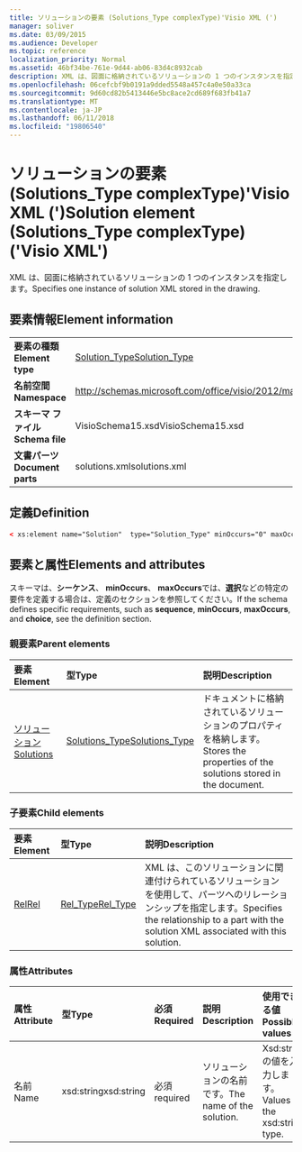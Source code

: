 ```yaml
---
title: ソリューションの要素 (Solutions_Type complexType)'Visio XML (')
manager: soliver
ms.date: 03/09/2015
ms.audience: Developer
ms.topic: reference
localization_priority: Normal
ms.assetid: 46bf34be-761e-9d44-ab06-83d4c8932cab
description: XML は、図面に格納されているソリューションの 1 つのインスタンスを指定します。
ms.openlocfilehash: 06cefcbf9b0191a9dded5548a457c4a0e50a33ca
ms.sourcegitcommit: 9d60cd82b5413446e5bc8ace2cd689f683fb41a7
ms.translationtype: MT
ms.contentlocale: ja-JP
ms.lasthandoff: 06/11/2018
ms.locfileid: "19806540"
---
```

# <a name="solution-element-solutionstype-complextype-visio-xml"></a><span data-ttu-id="4b354-103">ソリューションの要素 (Solutions_Type complexType)'Visio XML (')</span><span class="sxs-lookup"><span data-stu-id="4b354-103">Solution element (Solutions_Type complexType) ('Visio XML')</span></span>

<span data-ttu-id="4b354-104">XML は、図面に格納されているソリューションの 1 つのインスタンスを指定します。</span><span class="sxs-lookup"><span data-stu-id="4b354-104">Specifies one instance of solution XML stored in the drawing.</span></span>
  
## <a name="element-information"></a><span data-ttu-id="4b354-105">要素情報</span><span class="sxs-lookup"><span data-stu-id="4b354-105">Element information</span></span>

|||
|:-----|:-----|
|<span data-ttu-id="4b354-106">**要素の種類**</span><span class="sxs-lookup"><span data-stu-id="4b354-106">**Element type**</span></span> <br/> |[<span data-ttu-id="4b354-107">Solution_Type</span><span class="sxs-lookup"><span data-stu-id="4b354-107">Solution_Type</span></span>](solution_type-complextypevisio-xml.md) <br/> |
|<span data-ttu-id="4b354-108">**名前空間**</span><span class="sxs-lookup"><span data-stu-id="4b354-108">**Namespace**</span></span> <br/> |http://schemas.microsoft.com/office/visio/2012/main  <br/> |
|<span data-ttu-id="4b354-109">**スキーマ ファイル**</span><span class="sxs-lookup"><span data-stu-id="4b354-109">**Schema file**</span></span> <br/> |<span data-ttu-id="4b354-110">VisioSchema15.xsd</span><span class="sxs-lookup"><span data-stu-id="4b354-110">VisioSchema15.xsd</span></span>  <br/> |
|<span data-ttu-id="4b354-111">**文書パーツ**</span><span class="sxs-lookup"><span data-stu-id="4b354-111">**Document parts**</span></span> <br/> |<span data-ttu-id="4b354-112">solutions.xml</span><span class="sxs-lookup"><span data-stu-id="4b354-112">solutions.xml</span></span>  <br/> |
   
## <a name="definition"></a><span data-ttu-id="4b354-113">定義</span><span class="sxs-lookup"><span data-stu-id="4b354-113">Definition</span></span>

```XML
< xs:element name="Solution"  type="Solution_Type" minOccurs="0" maxOccurs="unbounded" ></xs:element >
```

## <a name="elements-and-attributes"></a><span data-ttu-id="4b354-114">要素と属性</span><span class="sxs-lookup"><span data-stu-id="4b354-114">Elements and attributes</span></span>

<span data-ttu-id="4b354-115">スキーマは、**シーケンス**、 **minOccurs**、 **maxOccurs**では、**選択**などの特定の要件を定義する場合は、定義のセクションを参照してください。</span><span class="sxs-lookup"><span data-stu-id="4b354-115">If the schema defines specific requirements, such as **sequence**, **minOccurs**, **maxOccurs**, and **choice**, see the definition section.</span></span> 
  
### <a name="parent-elements"></a><span data-ttu-id="4b354-116">親要素</span><span class="sxs-lookup"><span data-stu-id="4b354-116">Parent elements</span></span>

|<span data-ttu-id="4b354-117">**要素**</span><span class="sxs-lookup"><span data-stu-id="4b354-117">**Element**</span></span>|<span data-ttu-id="4b354-118">**型**</span><span class="sxs-lookup"><span data-stu-id="4b354-118">**Type**</span></span>|<span data-ttu-id="4b354-119">**説明**</span><span class="sxs-lookup"><span data-stu-id="4b354-119">**Description**</span></span>|
|:-----|:-----|:-----|
|[<span data-ttu-id="4b354-120">ソリューション</span><span class="sxs-lookup"><span data-stu-id="4b354-120">Solutions</span></span>](solutions-elementvisio-xml.md) <br/> |[<span data-ttu-id="4b354-121">Solutions_Type</span><span class="sxs-lookup"><span data-stu-id="4b354-121">Solutions_Type</span></span>](solutions_type-complextypevisio-xml.md) <br/> |<span data-ttu-id="4b354-122">ドキュメントに格納されているソリューションのプロパティを格納します。</span><span class="sxs-lookup"><span data-stu-id="4b354-122">Stores the properties of the solutions stored in the document.</span></span>  <br/> |
   
### <a name="child-elements"></a><span data-ttu-id="4b354-123">子要素</span><span class="sxs-lookup"><span data-stu-id="4b354-123">Child elements</span></span>

|<span data-ttu-id="4b354-124">**要素**</span><span class="sxs-lookup"><span data-stu-id="4b354-124">**Element**</span></span>|<span data-ttu-id="4b354-125">**型**</span><span class="sxs-lookup"><span data-stu-id="4b354-125">**Type**</span></span>|<span data-ttu-id="4b354-126">**説明**</span><span class="sxs-lookup"><span data-stu-id="4b354-126">**Description**</span></span>|
|:-----|:-----|:-----|
|[<span data-ttu-id="4b354-127">Rel</span><span class="sxs-lookup"><span data-stu-id="4b354-127">Rel</span></span>](rel-element-solution_type-complextypevisio-xml.md) <br/> |[<span data-ttu-id="4b354-128">Rel_Type</span><span class="sxs-lookup"><span data-stu-id="4b354-128">Rel_Type</span></span>](rel_type-complextypevisio-xml.md) <br/> |<span data-ttu-id="4b354-129">XML は、このソリューションに関連付けられているソリューションを使用して、パーツへのリレーションシップを指定します。</span><span class="sxs-lookup"><span data-stu-id="4b354-129">Specifies the relationship to a part with the solution XML associated with this solution.</span></span>  <br/> |
   
### <a name="attributes"></a><span data-ttu-id="4b354-130">属性</span><span class="sxs-lookup"><span data-stu-id="4b354-130">Attributes</span></span>

|<span data-ttu-id="4b354-131">**属性**</span><span class="sxs-lookup"><span data-stu-id="4b354-131">**Attribute**</span></span>|<span data-ttu-id="4b354-132">**型**</span><span class="sxs-lookup"><span data-stu-id="4b354-132">**Type**</span></span>|<span data-ttu-id="4b354-133">**必須**</span><span class="sxs-lookup"><span data-stu-id="4b354-133">**Required**</span></span>|<span data-ttu-id="4b354-134">**説明**</span><span class="sxs-lookup"><span data-stu-id="4b354-134">**Description**</span></span>|<span data-ttu-id="4b354-135">**使用できる値**</span><span class="sxs-lookup"><span data-stu-id="4b354-135">**Possible values**</span></span>|
|:-----|:-----|:-----|:-----|:-----|
|<span data-ttu-id="4b354-136">名前</span><span class="sxs-lookup"><span data-stu-id="4b354-136">Name</span></span>  <br/> |<span data-ttu-id="4b354-137">xsd:string</span><span class="sxs-lookup"><span data-stu-id="4b354-137">xsd:string</span></span>  <br/> |<span data-ttu-id="4b354-138">必須</span><span class="sxs-lookup"><span data-stu-id="4b354-138">required</span></span>  <br/> |<span data-ttu-id="4b354-139">ソリューションの名前です。</span><span class="sxs-lookup"><span data-stu-id="4b354-139">The name of the solution.</span></span>  <br/> |<span data-ttu-id="4b354-140">Xsd:string の値を入力します。</span><span class="sxs-lookup"><span data-stu-id="4b354-140">Values of the xsd:string type.</span></span>  <br/> |
   

